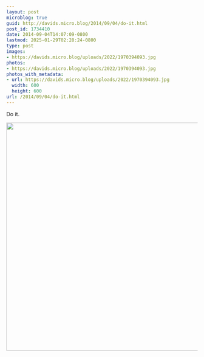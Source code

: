 ```yaml
---
layout: post
microblog: true
guid: http://davids.micro.blog/2014/09/04/do-it.html
post_id: 1734410
date: 2014-09-04T14:07:09-0800
lastmod: 2025-01-29T02:28:24-0800
type: post
images:
- https://davids.micro.blog/uploads/2022/1970394093.jpg
photos:
- https://davids.micro.blog/uploads/2022/1970394093.jpg
photos_with_metadata:
- url: https://davids.micro.blog/uploads/2022/1970394093.jpg
  width: 600
  height: 600
url: /2014/09/04/do-it.html
---
```

Do it.

<img src="/uploads/2022/1970394093.jpg" width="600" height="600" alt="">
